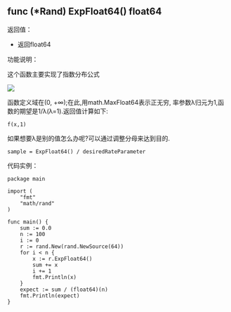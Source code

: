 ## func (*Rand) ExpFloat64() float64

返回值：

- 返回float64

功能说明：


这个函数主要实现了指数分布公式

![](http://upload.wikimedia.org/math/7/c/1/7c1e7458e99f77f22c350aec59c67e9c.png)

函数定义域在(0, +∞);在此,用math.MaxFloat64表示正无穷, 率参数λ归元为1,函数的期望是1/λ(λ=1).返回值计算如下:

	f(x,1)


如果想要λ是别的值怎么办呢?可以通过调整分母来达到目的.


	sample = ExpFloat64() / desiredRateParameter


代码实例：

	package main

	import (
		"fmt"
		"math/rand"
	)

	func main() {
		sum := 0.0
		n := 100
		i := 0
		r := rand.New(rand.NewSource(64))
		for i < n {
			x := r.ExpFloat64()
			sum += x
			i += 1
			fmt.Println(x)
		}
		expect := sum / (float64)(n)
		fmt.Println(expect)
	}






